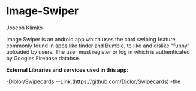# Image-Swiper
Joseph Klimko

Image Swiper is an android app which uses the card swiping feature, commonly found in apps like tinder and Bumble, to like and dislike "funny" uploaded by users. The user must register or log in which is authenticated by Googles Firebase databse. 

**External Libraries and services used in this app:**

-Diolor/Swipecards
  --Link:(https://github.com/Diolor/Swipecards)
-the 


